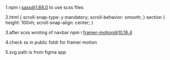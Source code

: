 1.npm i sass@1.68.0 to use scss files

<!-- for scrolling -->

2.html {
scroll-snap-type: y mandatory;
scroll-behavior: smooth;
}
section {
height: 100vh;
scroll-snap-align: center;
}

3.after scss wroting of navbar npm i framer-motion@10.16.4

4.check ss in public foldr for framer motion

5.svg path is from figma app
